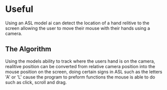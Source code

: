 # Useful


 Using an ASL model ai can detect the location of a hand relitive to the screen allowing the user to move their mouse with their hands using a camera.


## The Algorithm


Using the models ability to track where the users hand is on the camera, realitive position can be converted from relative camera position into the mouse position on the screen, doing certain signs in ASL such as the letters 'A' or 'L' cause the program to preform functions the mouse is able to do such as click, scroll and drag.

